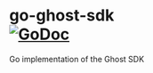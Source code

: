 # go-ghost-sdk <br>[![GoDoc](https://godoc.org/github.com/acburdine/go-ghost-sdk?status.svg)](https://godoc.org/github.com/acburdine/go-ghost-sdk)

Go implementation of the Ghost SDK

